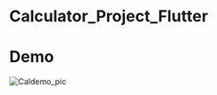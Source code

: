 # Calculator_Project_Flutter
# Demo
![Caldemo_pic](https://github.com/SumaiyaTasnim12/Calculator_Project_Flutter/assets/81983251/8aec846a-cac4-408c-b4f4-5d9d0601477e)
